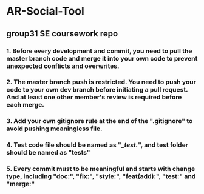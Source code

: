 # AR-Social-Tool
## group31 SE coursework repo

### 1. Before every development and commit, you need to pull the master branch code and merge it into your own code to prevent unexpected conflicts and overwrites.

### 2. The master branch push is restricted. You need to push your code to your own dev branch before initiating a pull request. And at least one other member's review is required before each merge.

### 3. Add your own gitignore rule at the end of the ".gitignore" to avoid pushing meaningless file.

### 4. Test code file should be named as "*_test.*", and test folder should be named as "tests"

### 5. Every commit must to be meaningful and starts with change type, including "doc:", "fix:", "style:", "feat(add):", "test:" and "merge:"